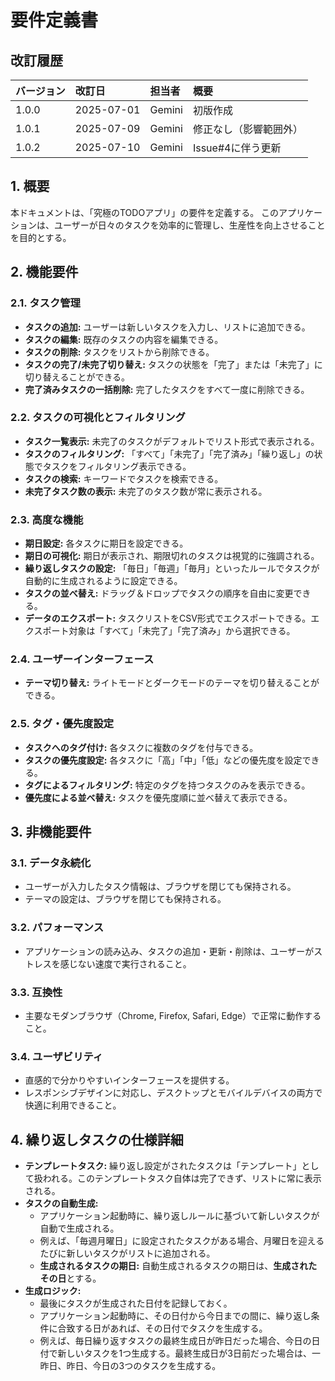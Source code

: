 # 要件定義書

## 改訂履歴

| バージョン | 改訂日     | 担当者 | 概要                   |
| :--- | :--- | :--- | :--- |
| 1.0.0    | 2025-07-01 | Gemini | 初版作成               |
| 1.0.1    | 2025-07-09 | Gemini | 修正なし（影響範囲外） |
| 1.0.2    | 2025-07-10 | Gemini | Issue#4に伴う更新 |

## 1. 概要

本ドキュメントは、「究極のTODOアプリ」の要件を定義する。
このアプリケーションは、ユーザーが日々のタスクを効率的に管理し、生産性を向上させることを目的とする。

## 2. 機能要件

### 2.1. タスク管理

- **タスクの追加:** ユーザーは新しいタスクを入力し、リストに追加できる。
- **タスクの編集:** 既存のタスクの内容を編集できる。
- **タスクの削除:** タスクをリストから削除できる。
- **タスクの完了/未完了切り替え:** タスクの状態を「完了」または「未完了」に切り替えることができる。
- **完了済みタスクの一括削除:** 完了したタスクをすべて一度に削除できる。

### 2.2. タスクの可視化とフィルタリング

- **タスク一覧表示:** 未完了のタスクがデフォルトでリスト形式で表示される。
- **タスクのフィルタリング:** 「すべて」「未完了」「完了済み」「繰り返し」の状態でタスクをフィルタリング表示できる。
- **タスクの検索:** キーワードでタスクを検索できる。
- **未完了タスク数の表示:** 未完了のタスク数が常に表示される。

### 2.3. 高度な機能

- **期日設定:** 各タスクに期日を設定できる。
- **期日の可視化:** 期日が表示され、期限切れのタスクは視覚的に強調される。
- **繰り返しタスクの設定:** 「毎日」「毎週」「毎月」といったルールでタスクが自動的に生成されるように設定できる。
- **タスクの並べ替え:** ドラッグ＆ドロップでタスクの順序を自由に変更できる。
- **データのエクスポート:** タスクリストをCSV形式でエクスポートできる。エクスポート対象は「すべて」「未完了」「完了済み」から選択できる。

### 2.4. ユーザーインターフェース

- **テーマ切り替え:** ライトモードとダークモードのテーマを切り替えることができる。

### 2.5. タグ・優先度設定

- **タスクへのタグ付け:** 各タスクに複数のタグを付与できる。
- **タスクの優先度設定:** 各タスクに「高」「中」「低」などの優先度を設定できる。
- **タグによるフィルタリング:** 特定のタグを持つタスクのみを表示できる。
- **優先度による並べ替え:** タスクを優先度順に並べ替えて表示できる。

## 3. 非機能要件

### 3.1. データ永続化

- ユーザーが入力したタスク情報は、ブラウザを閉じても保持される。
- テーマの設定は、ブラウザを閉じても保持される。

### 3.2. パフォーマンス

- アプリケーションの読み込み、タスクの追加・更新・削除は、ユーザーがストレスを感じない速度で実行されること。

### 3.3. 互換性

- 主要なモダンブラウザ（Chrome, Firefox, Safari, Edge）で正常に動作すること。

### 3.4. ユーザビリティ

- 直感的で分かりやすいインターフェースを提供する。
- レスポンシブデザインに対応し、デスクトップとモバイルデバイスの両方で快適に利用できること。


## 4. 繰り返しタスクの仕様詳細

- **テンプレートタスク:** 繰り返し設定がされたタスクは「テンプレート」として扱われる。このテンプレートタスク自体は完了できず、リストに常に表示される。
- **タスクの自動生成:**
    - アプリケーション起動時に、繰り返しルールに基づいて新しいタスクが自動で生成される。
    - 例えば、「毎週月曜日」に設定されたタスクがある場合、月曜日を迎えるたびに新しいタスクがリストに追加される。
    - **生成されるタスクの期日:** 自動生成されるタスクの期日は、**生成されたその日**とする。
- **生成ロジック:**
    - 最後にタスクが生成された日付を記録しておく。
    - アプリケーション起動時に、その日付から今日までの間に、繰り返し条件に合致する日があれば、その日付でタスクを生成する。
    - 例えば、毎日繰り返すタスクの最終生成日が昨日だった場合、今日の日付で新しいタスクを1つ生成する。最終生成日が3日前だった場合は、一昨日、昨日、今日の3つのタスクを生成する。